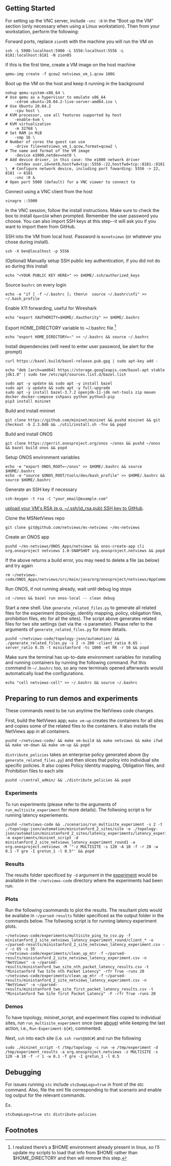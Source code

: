 ## Getting Started

For setting up the VNC server, include `-vnc :0` in the &ldquo;Boot up the
VM&rdquo; section (only necessary when using a Linux workstation). Then from
your workstation, perform the following: 

Forward ports, replace `zion05` with the machine you will run the VM on

``` shell
ssh -L 5900:localhost:5900 -L 5556:localhost:5556 -L 8181:localhost:8181 -N zion05
```

If this is the first time, create a VM image on the host machine

``` shell
qemu-img create -f qcow2 netviews_vm_1.qcow 100G
```

Boot up the VM on the host and keep it running in the background

``` shell
nohup qemu-system-x86_64 \                                                # Use qemu as a hypervisor to emulate x86_64
    -cdrom ubuntu-20.04.2-live-server-amd64.iso \                         # Use Ubuntu 20.04.2
    -cpu host \                                                           # KVM processor, use all features supported by host
    -enable-kvm \                                                         # KVM virtualization
    -m 32768 \                                                            # Set RAM in MiB
    -smp 16 \                                                             # Number of cores the guest can use
    -drive file=netviews_vm_1.qcow,format=qcow2 \                         # The name and format of the VM image
    -device e1000,netdev=net0 \                                           # Add device driver, in this case: the e1000 network driver
    -netdev user,id=net0,hostfwd=tcp::5556-:22,hostfwd=tcp::8181-:8181 \  # Configure network device, including port fowarding: 5556 -> 22, 8181 -> 8181
    -vnc :0 &                                                             # Open port 5900 (default) for a VNC viewer to connect to
```

Connect using a VNC client from the host

``` shell
vinagre ::5900
```
In the VNC session, follow the install instructions. Make sure to check the box
to install `OpenSSH` when prompted. Remember the user password you choose. You
can also import SSH keys at this step--it will ask you if you want to import them
from GitHub.

SSH into the VM from local host. Password is `msnetviews` (or whatever you chose
during install).

``` shell
ssh -X ben@localhost -p 5556
```

(Optional) Manually setup SSH public key authentication, if you did not do so
during this install

``` shell
echo "<YOUR PUBLIC KEY HERE>" >> $HOME/.ssh/authorized_keys
```

Source `bashrc` on every login
``` shell
echo -e "if [ -f ~/.bashrc ]; then\n  source ~/.bashrc\nfi" >> ~/.bash_profile
```

Enable X11 forwarding, useful for Wireshark

``` shell
echo "export XAUTHORITY=$HOME/.Xauthority" >> $HOME/.bashrc
```

Export HOME_DIRECTORY variable to ~/.bashrc file [^1]

``` shell
echo "export HOME_DIRECTORY=~" >> ~/.bashrc && source ~/.bashrc
```

Install dependencies (will need to enter user password, be alert for the prompt)

``` shell
curl https://bazel.build/bazel-release.pub.gpg | sudo apt-key add -
    
echo "deb [arch=amd64] https://storage.googleapis.com/bazel-apt stable jdk1.8" | sudo tee /etc/apt/sources.list.d/bazel.list
    
sudo apt -y update && sudo apt -y install bazel
sudo apt -y update && sudo apt -y full-upgrade
sudo apt -y install bazel-3.7.2 openjdk-11-jdk net-tools zip maven docker docker-compose sshpass python python3-pip
pip3 install mininet
```

Build and install mininet

``` shell
git clone https://github.com/mininet/mininet && pushd mininet && git checkout -b 2.3.0d6 && ./util/install.sh -fnv && popd
```

Build and install ONOS

``` shell
git clone https://gerrit.onosproject.org/onos ~/onos && pushd ~/onos && bazel build onos && popd
```

Setup ONOS environment variables

``` shell
echo -e "export ONOS_ROOT=~/onos" >> $HOME/.bashrc && source $HOME/.bashrc
echo -e "source $ONOS_ROOT/tools/dev/bash_profile" >> $HOME/.bashrc && source $HOME/.bashrc
```

Generate an SSH key if necessary
``` shell
ssh-keygen -t rsa -C "your_email@example.com"
```

[upload your VM's RSA (e.g. ~/.ssh/id_rsa.pub) SSH key to GitHub](https://github.com/settings/keys).

Clone the MSNetViews repo
``` shell
git clone git@github.com/netviews/ms-netviews ~/ms-netviews
```

Create an ONOS app
``` shell
pushd ~/ms-netviews/ONOS_Apps/netviews && onos-create-app cli org.onosproject netviews 1.0-SNAPSHOT org.onosproject.netviews && popd
```

If the above returns a build error, you may need to delete a file (as below) and
try again

``` shell
rm ~/netviews-code/ONOS_Apps/netviews/src/main/java/org/onosproject/netviews/AppCommand.java
```

Run ONOS, if not running already, wait until debug log stops

``` shell
cd ~/onos && bazel run onos-local -- clean debug
```

Start a new shell. Use `generate_related_files.py` to generate all related files for the experiment (topology, identity mapping, policy, obligation files, prohibition files, etc for all the sites). The script above generates related files for two site settings (set via the -s parameter). Please refer to the arguments of `generate_related_files.py` for more details. 

``` shell
pushd ~/netviews-code/topology-json/automation/ && ./generate_related_files.py -s 2 -n 200 -client_ratio 0.65 -server_ratio 0.35 -t ministanford -tc 1000 -et RR -r 50 && popd
```
  
Make sure the terminal has up-to-date environment variables for installing and running containers by running the following command. Put this command in `~/.bashrc` too, so any new terminals opened afterwards would automatically load the configurations.

``` shell
echo "cell netviews-cell" >> ~/.bashrc && source ~/.bashrc
```

## Preparing to run demos and experiments

These commands need to be run anytime the NetViews code changes.

First, build the NetViews app; `make vm-up` creates the containers for all sites and copies some of the related files to the containers. It also installs the NetViews app in all containers.


``` shell
pushd ~/netviews-code/ && make vm-build && make netviews && make ifwd && make vm-down && make vm-up && popd
```

`distribute_policies` takes an enterprise policy generated above (by `generate_related_files.py`) and then slices that policy into individual site specific policies. It also copies Policy Identity mapping, Obligation files, and Prohibition files to each site

``` shell
pushd ~/central_admin/ && ./distribute_policies && popd
```

### Experiments

To run experiments (please refer to the arguments of `run_multisite_experiment` for more details). The follwoing script is for running latency experiements. 

``` shell
pushd ~/netviews-code && ./scenarios/run_multisite_experiment -s 2 -t ./topology-json/automation/ministanford_2_sites/site -e ./topology-json/automation/ministanford_2_sites/latency_experiments/latency_experiment_round1.json -m experiments/mininet_script -d ministanford_2_site_netviews_latency_experiment_round1 -a org.onosproject.netviews -M '"-z MULTISITE -s 120 -A 10 -f -r 20 -w 0.1 -T gre -I gretun_1 -l 0.5"' && popd
```

### Results

The results folder specificed by `-d` argument in the [experiment](#experiments) would be available in the `~/netviews-code` directory where the experiments had been run.  

### Plots

Run the following caommands to plot the results. The resultant plots would be availabe in `~/parsed-results` folder specificed as the output folder in the commands below. The follwoing script is for running latency experiment plots. 

``` shell
~/netviews-code/experiments/multisite_ping_to_csv.py -f ministanford_2_site_netviews_latency_experiment_round/client_* -o ~/parsed-results/ministanford_2_site_netviews_latency_experiment.csv -r -c 65 -s 35
~/netviews-code/experiments/clean_up_mtr -f ~/parsed-results/ministanford_2_site_netviews_latency_experiment.csv -n "NetViews" -o ~/parsed-results/ministanford_two_site_nth_packet_latency_results.csv -t "Ministanford Two Site nth Packet Latency" -rfr True -runs 20
~/netviews-code/experiments/clean_up_mtr -f ~/parsed-results/ministanford_2_site_netviews_latency_experiment.csv -n "NetViews" -o ~/parsed-results/ministanford_two_site_first_packet_latency_results.csv -t "Ministanford Two Site first Packet Latency" -F -rfr True -runs 20

```

### Demos

To have topology, mininet_script, and experiment files copied to individual
sites, run `run_multisite_experiment` once (see [above](#experiments)) while keeping the last action, i.e., `Run-Experiment-${#}`, commented.

Next, `ssh` into each site (i.e. `ssh root@$OC#`) and run the following

``` shell
sudo ./mininet_script -t /tmp/topology -c run -e /tmp/experiment -d /tmp/experiment_results -a org.onosproject.netviews -z MULTISITE -s 120 -A 10 -f -r 1 -w 0.1 -T gre -I gretun_1 -l 0.5
```

## Debugging
For issues running `stc` include `stcDumpLogs=true` in front of the stc command.
Also, file the xml file corresponding to that scenario and enable log output for
the relevant commands.

Ex.

``` shell
stcDumpLogs=true stc distribute-policies
```

## Footnotes
[^1]: I realized there’s a \$HOME environment already present in linux, so I’ll update my scripts to load that info from \$HOME rather than \$HOME_DIRECTORY and then will remove this step.

